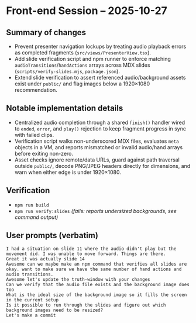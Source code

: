 # Front-end Session – 2025-10-27

## Summary of changes
- Prevent presenter navigation lockups by treating audio playback errors as completed fragments (`src/views/PresenterView.tsx`).
- Add slide verification script and npm runner to enforce matching `audioTransitions`/`handActions` arrays across MDX slides (`scripts/verify-slides.mjs`, `package.json`).
- Extend slide verification to assert referenced audio/background assets exist under `public/` and flag images below a 1920×1080 recommendation.

## Notable implementation details
- Centralized audio completion through a shared `finish()` handler wired to `ended`, `error`, and `play()` rejection to keep fragment progress in sync with failed clips.
- Verification script walks non-underscored MDX files, evaluates `meta` objects in a VM, and reports mismatched or invalid audio/hand arrays before exiting non-zero.
- Asset checks ignore remote/data URLs, guard against path traversal outside `public/`, decode PNG/JPEG headers directly for dimensions, and warn when either edge is under 1920×1080.

## Verification
- `npm run build`
- `npm run verify:slides` *(fails: reports undersized backgrounds, see command output)*

## User prompts (verbatim)
```
I had a situation on slide 11 where the audio didn't play but the movement did. I was unable to move forward. Things are there.
Great it was actually slide 14
Awesome can we maybe make an npm command that verifies all slides are okay. want to make sure we have the same number of hand actions and audio transitions.
Awesome let's update the truth-window with your changes
Can we verify that the audio file exists and the background image does too
What is the ideal size of the background image so it fills the screen in the current setup
Is it possible to run through the slides and figure out which background images need to be resized?
Let's make a commit
```
